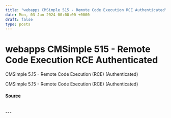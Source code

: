 ```yaml
---
title: "webapps CMSimple 515 - Remote Code Execution RCE Authenticated"
date: Mon, 03 Jun 2024 00:00:00 +0000
draft: false
type: posts
---
```

# webapps CMSimple 515 - Remote Code Execution RCE Authenticated





CMSimple 5.15 - Remote Code Execution (RCE) (Authenticated)

CMSimple 5.15 - Remote Code Execution (RCE) (Authenticated)

#### [Source](https://www.exploit-db.com/exploits/52040)

<br/>
---
